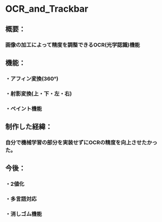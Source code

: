 # OCR_and_Trackbar
## 概要：
### 画像の加工によって精度を調整できるOCR(光学認識)機能
## 機能：
### ・アフィン変換(360°)
### ・射影変換(上・下・左・右)
### ・ペイント機能
## 制作した経緯：
### 自分で機械学習の部分を実装せずにOCRの精度を向上させたかった。
## 今後：
### ・2値化
### ・多言語対応
### ・消しゴム機能
